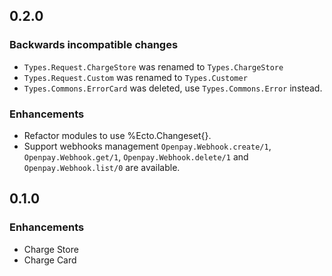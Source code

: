 ## 0.2.0

### Backwards incompatible changes
  - `Types.Request.ChargeStore` was renamed to `Types.ChargeStore`
  - `Types.Request.Custom` was renamed to `Types.Customer`
  - `Types.Commons.ErrorCard` was deleted, use `Types.Commons.Error` instead.

### Enhancements
  - Refactor modules to use %Ecto.Changeset{}.
  - Support webhooks management `Openpay.Webhook.create/1`, `Openpay.Webhook.get/1`, `Openpay.Webhook.delete/1` and `Openpay.Webhook.list/0` are available.

## 0.1.0

### Enhancements
  - Charge Store
  - Charge Card